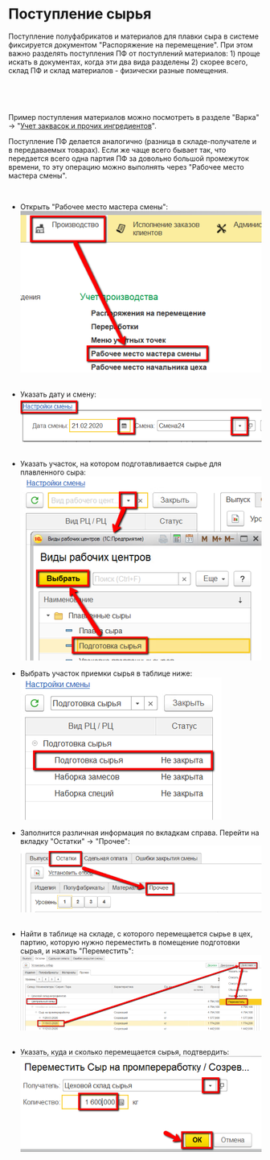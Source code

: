 # Поступление сырья


Поступление полуфабрикатов и материалов для плавки сыра в системе
фиксируется документом "Распоряжение на перемещение". При этом важно
разделять поступления ПФ от поступлений материалов: 1) проще искать в
документах, когда эти два вида разделены 2) скорее всего, склад ПФ и
склад материалов - физически разные помещения.

 

 

Пример поступления материалов можно посмотреть в разделе "Варка" -\> "[Учет заквасок и прочих ингредиентов](../../SemiHardCheese/CookingCheese/AccountingSourdoughAndOthers/MovingWithWarehouse/MovingWithWarehouse.md)".



Поступление ПФ делается аналогично (разница в складе-получателе и в
передаваемых товарах). Если же чаще всего бывает так, что передается
всего одна партия ПФ за довольно большой промежуток времени, то эту
операцию можно выполнять через "Рабочее место мастера смены".

 

-   Открыть "Рабочее место мастера смены":  
    ![](AdmissionRaw.assets/drex_postuplenie_syrya_custom.png)
     
-   Указать дату и смену:  
    ![](AdmissionRaw.assets/drex_postuplenie_syrya_custom_2.png)
     
-   Указать участок, на котором подготавливается сырье для плавленного
    сыра:  
    ![](AdmissionRaw.assets/drex_postuplenie_syrya_custom_3.png)
    
-   Выбрать участок приемки сырья в таблице ниже:  
    ![](AdmissionRaw.assets/drex_postuplenie_syrya_custom_4.png)
     
-   Заполнится различная информация по вкладкам справа. Перейти на
    вкладку "Остатки" -\> "Прочее":  
    ![](AdmissionRaw.assets/drex_postuplenie_syrya_custom_5.png)
     
-   Найти в таблице на складе, с которого перемещается сырье в цех,
    партию, которую нужно переместить в помещение подготовки сырья, и
    нажать "Переместить":  
    ![](AdmissionRaw.assets/drex_postuplenie_syrya_custom_6.png)
     
-   Указать, куда и сколько перемещается сырья, подтвердить:  
    ![](AdmissionRaw.assets/drex_postuplenie_syrya_custom_7.png)

